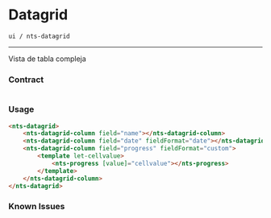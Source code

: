 # Datagrid
`ui / nts-datagrid`

---
Vista de tabla compleja

### Contract

```typescript
```

### Usage
```html
<nts-datagrid>
    <nts-datagrid-column field="name"></nts-datagrid-column>
    <nts-datagrid-column field="date" fieldFormat="date"></nts-datagrid-column>
    <nts-datagrid-column field="progress" fieldFormat="custom">
        <template let-cellvalue>
            <nts-progress [value]="cellvalue"></nts-progress>
        </template>
    </nts-datagrid-column>
</nts-datagrid>
```

### Known Issues

